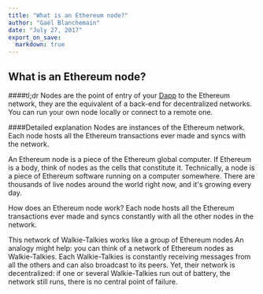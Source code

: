 ```yaml
---
title: "What is an Ethereum node?"
author: "Gaël Blanchemain"
date: "July 27, 2017"
export_on_save:
  markdown: true
---
```

## What is an Ethereum node?

####tl;dr
Nodes are the point of entry of your [Dapp](/docs/Ethereum-glossary-for-newbies/Dapp.md) to the Ethereum network, they are the equivalent of a back-end for decentralized networks. You can run your own node locally or connect to a remote one.

####Detailed explanation
Nodes are instances of the Ethereum network. Each node hosts all the Ethereum transactions ever made and syncs with the network.



An Ethereum node is a piece of the Ethereum global computer. If Ethereum is a body, think of nodes as the cells that constitute it. Technically, a node is a piece of Ethereum software running on a computer somewhere. There are thousands of live nodes around the world right now, and it's growing every day.

How does an Ethereum node work?
Each node hosts all the Ethereum transactions ever made and syncs constantly with all the other nodes in the network.

This network of Walkie-Talkies works like a group of Ethereum nodes
An analogy might help: you can think of a network of Ethereum nodes as Walkie-Talkies. Each Walkie-Talkies is constantly receiving messages from all the others and can also broadcast to its peers. Yet, their network is decentralized: if one or several Walkie-Talkies run out of battery, the network still runs, there is no central point of failure.
